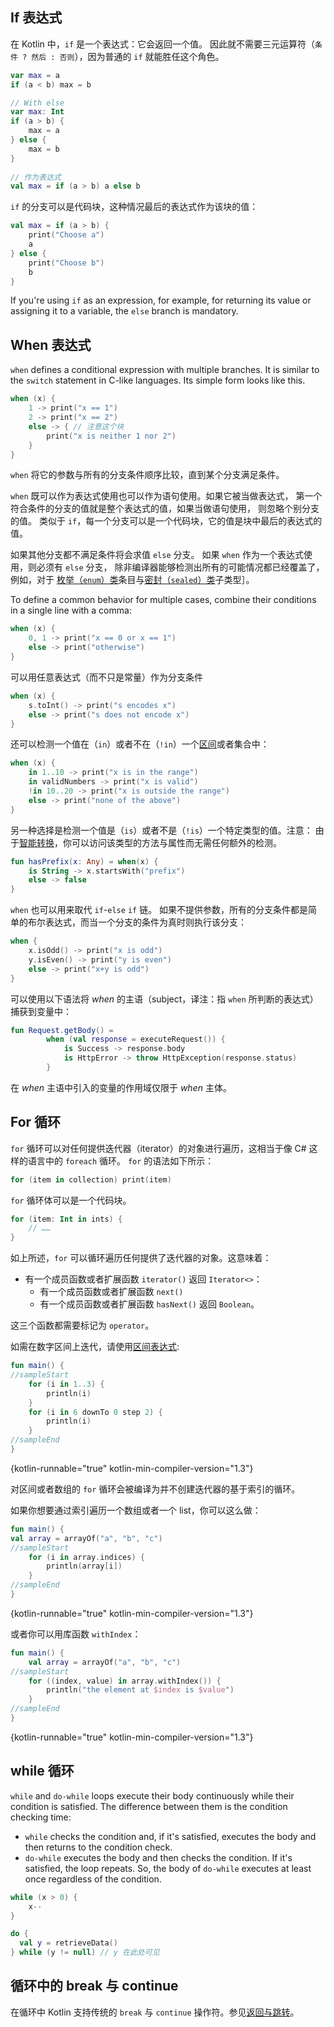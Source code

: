 [//]: # (title: Conditions and loops)

## If 表达式

在 Kotlin 中，`if` 是一个表达式：它会返回一个值。
因此就不需要三元运算符（`条件 ? 然后 : 否则`），因为普通的 `if` 就能胜任这个角色。

```kotlin
var max = a 
if (a < b) max = b

// With else 
var max: Int
if (a > b) {
    max = a
} else {
    max = b
}
 
// 作为表达式
val max = if (a > b) a else b
```

`if` 的分支可以是代码块，这种情况最后的表达式作为该块的值：

```kotlin
val max = if (a > b) {
    print("Choose a")
    a
} else {
    print("Choose b")
    b
}
```

If you're using `if` as an expression, for example, for returning its value or
assigning it to a variable, the `else` branch is mandatory.

## When 表达式

`when` defines a conditional expression with multiple branches. It is similar to the `switch` statement in C-like languages.
Its simple form looks like this.

```kotlin
when (x) {
    1 -> print("x == 1")
    2 -> print("x == 2")
    else -> { // 注意这个块
        print("x is neither 1 nor 2")
    }
}
```

`when` 将它的参数与所有的分支条件顺序比较，直到某个分支满足条件。

`when` 既可以作为表达式使用也可以作为语句使用。如果它被当做表达式，
第一个符合条件的分支的值就是整个表达式的值，如果当做语句使用，
则忽略个别分支的值。 类似于 `if`，每一个分支可以是一个代码块，它的值<!--
-->是块中最后的表达式的值。

如果其他分支都不满足条件将会求值 `else` 分支。
如果 `when` 作为一个表达式使用，则必须有 `else` 分支，
除非编译器能够检测出所有的可能情况都已经覆盖了，
例如，对于 [枚举（`enum`）类](enum-classes.md)条目与[密封（`sealed`）类](sealed-classes.md)子类型］。

To define a common behavior for multiple cases, combine their conditions in a single line with a comma: 

```kotlin
when (x) {
    0, 1 -> print("x == 0 or x == 1")
    else -> print("otherwise")
}
```

可以用任意表达式（而不只是常量）作为分支条件

```kotlin
when (x) {
    s.toInt() -> print("s encodes x")
    else -> print("s does not encode x")
}
```

还可以检测一个值在（`in`）或者不在（`!in`）一个[区间](ranges.md)或者集合中：

```kotlin
when (x) {
    in 1..10 -> print("x is in the range")
    in validNumbers -> print("x is valid")
    !in 10..20 -> print("x is outside the range")
    else -> print("none of the above")
}
```

另一种选择是检测一个值是（`is`）或者不是（`!is`）一个特定类型的值。注意：
由于[智能转换](typecasts.md#智能转换)，你可以访问该类型的方法与属性而无需<!--
-->任何额外的检测。

```kotlin
fun hasPrefix(x: Any) = when(x) {
    is String -> x.startsWith("prefix")
    else -> false
}
```

`when` 也可以用来取代 `if`-`else` `if` 链。
如果不提供参数，所有的分支条件都是简单的布尔表达式，而当一个分支的条件为真时则执行该分支：

```kotlin
when {
    x.isOdd() -> print("x is odd")
    y.isEven() -> print("y is even")
    else -> print("x+y is odd")
}
```

可以使用以下语法将 *when* 的主语（subject，译注：指 `when` 所判断的表达式）捕获到变量中：

```kotlin
fun Request.getBody() =
        when (val response = executeRequest()) {
            is Success -> response.body
            is HttpError -> throw HttpException(response.status)
        }
```

在 *when* 主语中引入的变量的作用域仅限于 *when* 主体。

## For 循环

`for` 循环可以对任何提供迭代器（iterator）的对象进行遍历，这相当于像 C# 这样的语言中的 `foreach` 循环。
`for` 的语法如下所示：

```kotlin
for (item in collection) print(item)
```

`for` 循环体可以是一个代码块。

```kotlin
for (item: Int in ints) {
    // ……
}
```

如上所述，`for` 可以循环遍历任何提供了迭代器的对象。这意味着：

* 有一个成员函数或者扩展函数 `iterator()` 返回 `Iterator<>`：
  * 有一个成员函数或者扩展函数 `next()`
  * 有一个成员函数或者扩展函数 `hasNext()` 返回 `Boolean`。

这三个函数都需要标记为 `operator`。

如需在数字区间上迭代，请使用[区间表达式](ranges.md):

```kotlin
fun main() {
//sampleStart
    for (i in 1..3) {
        println(i)
    }
    for (i in 6 downTo 0 step 2) {
        println(i)
    }
//sampleEnd
}
```
{kotlin-runnable="true" kotlin-min-compiler-version="1.3"}

对区间或者数组的 `for` 循环会被编译为并不创建迭代器的基于索引的循环。

如果你想要通过索引遍历一个数组或者一个 list，你可以这么做：

```kotlin
fun main() {
val array = arrayOf("a", "b", "c")
//sampleStart
    for (i in array.indices) {
        println(array[i])
    }
//sampleEnd
}
```
{kotlin-runnable="true" kotlin-min-compiler-version="1.3"}

或者你可以用库函数 `withIndex`：

```kotlin
fun main() {
    val array = arrayOf("a", "b", "c")
//sampleStart
    for ((index, value) in array.withIndex()) {
        println("the element at $index is $value")
    }
//sampleEnd
}
```
{kotlin-runnable="true" kotlin-min-compiler-version="1.3"}

## while 循环

`while` and `do-while` loops execute their body continuously while their condition is satisfied.
The difference between them is the condition checking time:
* `while` checks the condition and, if it's satisfied, executes the body and then returns to the condition check.
* `do-while` executes the body and then checks the condition. If it's satisfied, the loop repeats. So, the body of `do-while`
executes at least once regardless of the condition. 

```kotlin
while (x > 0) {
    x--
}

do {
  val y = retrieveData()
} while (y != null) // y 在此处可见
```

## 循环中的 break 与 continue

在循环中 Kotlin 支持传统的 `break` 与 `continue` 操作符。参见[返回与跳转](returns.md)。

